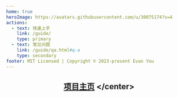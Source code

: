 ```yaml
---
home: true
heroImage: https://avatars.githubusercontent.com/u/30075174?v=4
actions:
  - text: 快速上手
    link: /guide/
    type: primary
  - text: 常见问题
    link: /guide/qa.html#q-a
    type: secondary
footer: MIT Licensed | Copyright © 2023-present Evan You
---
```

## <center>[项目主页]([https://github.com/CHNZYX/Auto_Simulated_Universe](https://github.com/CHNZYX/Auto_Simulated_Universe)) </center>
